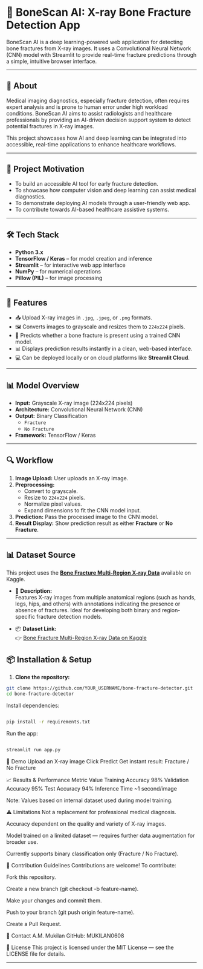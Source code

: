 # 🦴 BoneScan AI: X-ray Bone Fracture Detection App

BoneScan AI is a deep learning-powered web application for detecting bone fractures from X-ray images. It uses a Convolutional Neural Network (CNN) model with Streamlit to provide real-time fracture predictions through a simple, intuitive browser interface.

---

## 📖 About

Medical imaging diagnostics, especially fracture detection, often requires expert analysis and is prone to human error under high workload conditions. BoneScan AI aims to assist radiologists and healthcare professionals by providing an AI-driven decision support system to detect potential fractures in X-ray images.

This project showcases how AI and deep learning can be integrated into accessible, real-time applications to enhance healthcare workflows.

---

## 🎯 Project Motivation

- To build an accessible AI tool for early fracture detection.
- To showcase how computer vision and deep learning can assist medical diagnostics.
- To demonstrate deploying AI models through a user-friendly web app.
- To contribute towards AI-based healthcare assistive systems.

---

## 🛠️ Tech Stack

- **Python 3.x**
- **TensorFlow / Keras** – for model creation and inference
- **Streamlit** – for interactive web app interface
- **NumPy** – for numerical operations
- **Pillow (PIL)** – for image processing

---

## 🚀 Features

- 📥 Upload X-ray images in `.jpg`, `.jpeg`, or `.png` formats.
- 🖼️ Converts images to grayscale and resizes them to `224x224` pixels.
- 🤖 Predicts whether a bone fracture is present using a trained CNN model.
- 📊 Displays prediction results instantly in a clean, web-based interface.
- 💻 Can be deployed locally or on cloud platforms like **Streamlit Cloud**.

---

## 📊 Model Overview

- **Input:** Grayscale X-ray image (224x224 pixels)
- **Architecture:** Convolutional Neural Network (CNN)
- **Output:** Binary Classification
  - `Fracture`
  - `No Fracture`
- **Framework:** TensorFlow / Keras

---

## 🔍 Workflow

1. **Image Upload:** User uploads an X-ray image.
2. **Preprocessing:**
   - Convert to grayscale.
   - Resize to `224x224` pixels.
   - Normalize pixel values.
   - Expand dimensions to fit the CNN model input.
3. **Prediction:** Pass the processed image to the CNN model.
4. **Result Display:** Show prediction result as either **Fracture** or **No Fracture**.

---

## 📊 Dataset Source

This project uses the **[Bone Fracture Multi-Region X-ray Data](https://www.kaggle.com/datasets/bmadushanirodrigo/fracture-multi-region-x-ray-data)** available on Kaggle.

- 📸 **Description:**  
  Features X-ray images from multiple anatomical regions (such as hands, legs, hips, and others) with annotations indicating the presence or absence of fractures. Ideal for developing both binary and region-specific fracture detection models.

- 📦 **Dataset Link:**  
  👉 [Bone Fracture Multi-Region X-ray Data on Kaggle](https://www.kaggle.com/datasets/bmadushanirodrigo/fracture-multi-region-x-ray-data)



## 📦 Installation & Setup

1. **Clone the repository:**

```bash
git clone https://github.com/YOUR_USERNAME/bone-fracture-detector.git
cd bone-fracture-detector

```
Install dependencies:

```bash

pip install -r requirements.txt
```
Run the app:

```bash

streamlit run app.py
```
📸 Demo
Upload an X-ray image
Click Predict
Get instant result: Fracture / No Fracture


📈 Results & Performance
Metric	Value
Training Accuracy	98%
Validation Accuracy	95%
Test Accuracy	94%
Inference Time	~1 second/image

Note: Values based on internal dataset used during model training.

⚠️ Limitations
Not a replacement for professional medical diagnosis.

Accuracy dependent on the quality and variety of X-ray images.

Model trained on a limited dataset — requires further data augmentation for broader use.

Currently supports binary classification only (Fracture / No Fracture).




🤝 Contribution Guidelines
Contributions are welcome!
To contribute:

Fork this repository.

Create a new branch (git checkout -b feature-name).

Make your changes and commit them.

Push to your branch (git push origin feature-name).

Create a Pull Request.

📧 Contact
A.M. Mukilan
GitHub: MUKILAN0608

📜 License
This project is licensed under the MIT License — see the LICENSE file for details.


---

